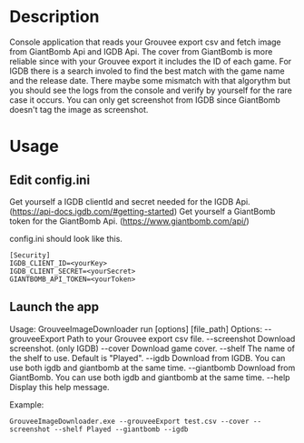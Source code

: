 # Description 

Console application that reads your Grouvee export csv and fetch image from GiantBomb Api and IGDB Api.
The cover from GiantBomb is more reliable since with your Grouvee export it includes the ID of each game. 
For IGDB there is a search involed to find the best match with the game name and the release date.
There maybe some mismatch with that algorythm but you should see the logs from the console and verify by yourself for the rare case it occurs.
You can only get screenshot from IGDB since GiantBomb doesn't tag the image as screenshot.

# Usage

## Edit config.ini

Get yourself a IGDB clientId and secret needed for the IGDB Api. (https://api-docs.igdb.com/#getting-started)
Get yourself a GiantBomb token for the GiantBomb Api. (https://www.giantbomb.com/api/)

config.ini should look like this.

    [Security]
    IGDB_CLIENT_ID=<yourKey>
    IGDB_CLIENT_SECRET=<yourSecret>
    GIANTBOMB_API_TOKEN=<yourToken>


## Launch the app

  Usage: GrouveeImageDownloader run [options] [file_path]
  Options:
    --grouveeExport <name>     Path to your Grouvee export csv file.
    --screenshot               Download screenshot. (only IGDB)
    --cover                    Download game cover.
    --shelf <name>             The name of the shelf to use. Default is "Played".
    --igdb                     Download from IGDB. You can use both igdb and giantbomb at the same time.
    --giantbomb                Download from GiantBomb. You can use both igdb and giantbomb at the same time.
    --help                     Display this help message.

  Example:
  
    GrouveeImageDownloader.exe --grouveeExport test.csv --cover --screenshot --shelf Played --giantbomb --igdb